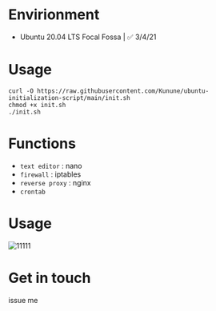# Envirionment

- Ubuntu 20.04 LTS Focal Fossa | ✅ 3/4/21

# Usage

    curl -O https://raw.githubusercontent.com/Kunune/ubuntu-initialization-script/main/init.sh
    chmod +x init.sh
    ./init.sh

# Functions

- `text editor` : nano
- `firewall` : iptables
- `reverse proxy` : nginx
- `crontab`

# Usage

![11111](https://user-images.githubusercontent.com/46839654/109983784-0f48d900-7cfb-11eb-8118-ba255e508f7b.png)

# Get in touch

issue me
